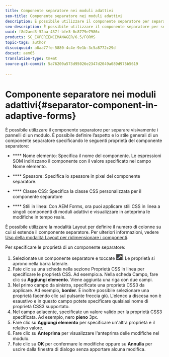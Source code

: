 ```yaml
---
title: Componente separatore nei moduli adattivi
seo-title: Componente separatore nei moduli adattivi
description: È possibile utilizzare il componente separatore per separare visivamente sezioni di un modulo.
seo-description: È possibile utilizzare il componente separatore per separare visivamente sezioni di un modulo.
uuid: f8d2aed3-52aa-437f-bfe3-0c8779e7986c
products: SG_EXPERIENCEMANAGER/6.5/FORMS
topic-tags: author
discoiquuid: a8aa77fe-5880-4c4e-9e1b-3c5a8772c29d
docset: aem65
translation-type: tm+mt
source-git-commit: 5a76200a573d95026e2347d2049a089d975b5619

---
```



# Componente separatore nei moduli adattivi{#separator-component-in-adaptive-forms}

È possibile utilizzare il componente separatore per separare visivamente i pannelli di un modulo. È possibile definire l’aspetto e lo stile generali di un componente separatore specificando le seguenti proprietà del componente separatore:

* **** Nome elemento: Specifica il nome del componente. Le espressioni SOM indirizzano il componente con il valore specificato nel campo Nome elemento.
* **** Spessore: Specifica lo spessore in pixel del componente separatore.

* **** Classe CSS: Specifica la classe CSS personalizzata per il componente separatore

* **** Stili in linea: Con AEM Forms, ora puoi applicare stili CSS in linea a singoli componenti di moduli adattivi e visualizzare in anteprima le modifiche in tempo reale.

È possibile utilizzare la modalità Layout per definire il numero di colonne su cui si estende il componente separatore. Per ulteriori informazioni, vedere [Uso della modalità Layout per ridimensionare i componenti](../../forms/using/resize-using-layout-mode.md).

Per specificare le proprietà di un componente separatore:

1. Selezionate un componente separatore e toccate ![cmppr](assets/cmppr.png). Le proprietà si aprono nella barra laterale.
1. Fate clic su una scheda nella sezione Proprietà CSS in linea per specificare le proprietà CSS. Ad esempio:a. Nella scheda Campo, fare clic su **Aggiungi elemento**. Viene aggiunta una riga con due campi.
1. Nel primo campo da sinistra, specificate una proprietà CSS3 da applicare. Ad esempio, **border**. È inoltre possibile selezionare una proprietà facendo clic sul pulsante freccia giù. L&#39;elenco a discesa non è esaustivo e in questo campo potete specificare qualsiasi nome di proprietà CSS3 supportato.
1. Nel campo adiacente, specificate un valore valido per la proprietà CSS3 specificata. Ad esempio, nero **pieno** 3px.
1. Fare clic su **Aggiungi elemento** per specificare un&#39;altra proprietà e il relativo valore.
1. Fare clic su **Anteprima** per visualizzare l&#39;anteprima delle modifiche nel modulo.
1. Fate clic su **OK** per confermare le modifiche oppure su **Annulla** per uscire dalla finestra di dialogo senza apportare alcuna modifica.

